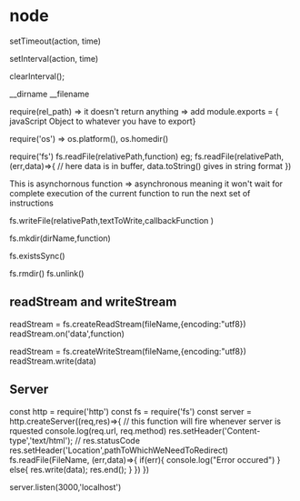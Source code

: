 # node

setTimeout(action, time)

setInterval(action, time)

clearInterval();

__dirname
__filename

require(rel_path) => it doesn't return anything
    => add module.exports = { javaScript Object to whatever you have to export}

require('os')
    => os.platform(), os.homedir()

require('fs')
fs.readFile(relativePath,function)
    eg;
    fs.readFile(relativePath, (err,data)=>{
        // here data is in buffer, data.toString() gives in string format
    })

This is asynchornous function 
    => asynchronous meaning it won't wait for complete execution of the current function to run the next set of instructions 

fs.writeFile(relativePath,textToWrite,callbackFunction )

fs.mkdir(dirName,function)

fs.existsSync()

fs.rmdir()
fs.unlink()


## readStream and writeStream
readStream = fs.createReadStream(fileName,{encoding:"utf8})
readStream.on('data',function)

readStream = fs.createWriteStream(fileName,{encoding:"utf8})
readStream.write(data)

## Server
const http = require('http')
const fs = require('fs')
const server = http.createServer((req,res)=>{
    // this function will fire whenever server is rquested 
    console.log(req.url, req.method)
    res.setHeader('Content-type','text/html');
    // res.statusCode 
    res.setHeader('Location',pathToWhichWeNeedToRedirect)
    fs.readFile(FileName, (err,data)=>{
        if(err){
            console.log("Error occured")
        }
        else{
            res.write(data);
            res.end();
        }
    })
})

server.listen(3000,'localhost') 

